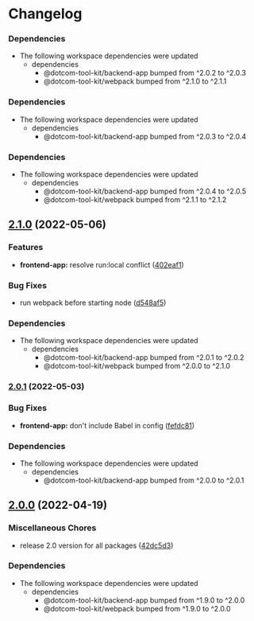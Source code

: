 # Changelog

### Dependencies

* The following workspace dependencies were updated
  * dependencies
    * @dotcom-tool-kit/backend-app bumped from ^2.0.2 to ^2.0.3
    * @dotcom-tool-kit/webpack bumped from ^2.1.0 to ^2.1.1

### Dependencies

* The following workspace dependencies were updated
  * dependencies
    * @dotcom-tool-kit/backend-app bumped from ^2.0.3 to ^2.0.4

### Dependencies

* The following workspace dependencies were updated
  * dependencies
    * @dotcom-tool-kit/backend-app bumped from ^2.0.4 to ^2.0.5
    * @dotcom-tool-kit/webpack bumped from ^2.1.1 to ^2.1.2

## [2.1.0](https://github.com/Financial-Times/dotcom-tool-kit/compare/frontend-app-v2.0.1...frontend-app-v2.1.0) (2022-05-06)


### Features

* **frontend-app:** resolve run:local conflict ([402eaf1](https://github.com/Financial-Times/dotcom-tool-kit/commit/402eaf1ebbaaa8fc4fbb064b1d4c6aa81fcd732a))


### Bug Fixes

* run webpack before starting node ([d548af5](https://github.com/Financial-Times/dotcom-tool-kit/commit/d548af5134a8393c276c77480ab1c5d1a3e3a7cf))


### Dependencies

* The following workspace dependencies were updated
  * dependencies
    * @dotcom-tool-kit/backend-app bumped from ^2.0.1 to ^2.0.2
    * @dotcom-tool-kit/webpack bumped from ^2.0.0 to ^2.1.0

### [2.0.1](https://github.com/Financial-Times/dotcom-tool-kit/compare/frontend-app-v2.0.0...frontend-app-v2.0.1) (2022-05-03)


### Bug Fixes

* **frontend-app:** don't include Babel in config ([fefdc81](https://github.com/Financial-Times/dotcom-tool-kit/commit/fefdc81841198723532b8d9cc5a0f7ff763aa0a3))


### Dependencies

* The following workspace dependencies were updated
  * dependencies
    * @dotcom-tool-kit/backend-app bumped from ^2.0.0 to ^2.0.1

## [2.0.0](https://github.com/Financial-Times/dotcom-tool-kit/compare/frontend-app-v1.9.0...frontend-app-v2.0.0) (2022-04-19)


### Miscellaneous Chores

* release 2.0 version for all packages ([42dc5d3](https://github.com/Financial-Times/dotcom-tool-kit/commit/42dc5d39bf330b9bca4121d062470904f9c6918d))


### Dependencies

* The following workspace dependencies were updated
  * dependencies
    * @dotcom-tool-kit/backend-app bumped from ^1.9.0 to ^2.0.0
    * @dotcom-tool-kit/webpack bumped from ^1.9.0 to ^2.0.0

